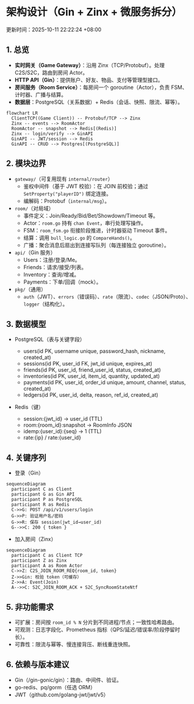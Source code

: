 # 架构设计（Gin + Zinx + 微服务拆分）

更新时间：2025-10-11 22:22:24 +08:00

## 1. 总览

- **实时网关（Game Gateway）**：沿用 Zinx（TCP/Protobuf）。处理 C2S/S2C，路由到房间 Actor。
- **HTTP API（Gin）**：提供账户、好友、物品、支付等管理型接口。
- **房间服务（Room Service）**：每房间一个 goroutine（Actor），负责 FSM、计时器、广播与结算。
- **数据层**：PostgreSQL（关系数据）+ Redis（会话、快照、限流、幂等）。

```mermaid
flowchart LR
  ClientTCP((Game Client)) -- Protobuf/TCP --> Zinx
  Zinx -- events --> RoomActor
  RoomActor -- snapshot --> Redis[(Redis)]
  Zinx -- login/verify --> GinAPI
  GinAPI -- JWT/session --> Redis
  GinAPI -- CRUD --> Postgres[(PostgreSQL)]
```

## 2. 模块边界

- `gateway/`（可复用现有 `internal/router`）
  - 鉴权中间件（基于 JWT 校验）：在 JOIN 前校验；通过 `SetProperty("playerID")` 绑定连接。
  - 编解码：Protobuf（`internal/msg`）。
- `room/`（对局域）
  - 事件定义：Join/Ready/Bid/Bet/Showdown/Timeout 等。
  - Actor：`room.go` 持有 `chan Event`，串行处理写操作。
  - FSM：`room_fsm.go` 衔接阶段推进，计时器驱动 Timeout 事件。
  - 结算：调用 `bull_logic.go` 的 `CompareHands()`。
  - 广播：聚合消息后扇出到连接写队列（每连接独立 goroutine）。
- `api/`（Gin 服务）
  - Users：注册/登录/Me。
  - Friends：请求/接受/列表。
  - Inventory：查询/增减。
  - Payments：下单/回调（mock）。
- `pkg/`（通用）
  - `auth`（JWT）、`errors`（错误码）、`rate`（限流）、`codec`（JSON/Proto）、`logger`（结构化）。

## 3. 数据模型

- PostgreSQL（表与关键字段）
  - users(id PK, username unique, password_hash, nickname, created_at)
  - sessions(id PK, user_id FK, jwt_id unique, expires_at)
  - friends(id PK, user_id, friend_user_id, status, created_at)
  - inventories(id PK, user_id, item_id, quantity, updated_at)
  - payments(id PK, user_id, order_id unique, amount, channel, status, created_at)
  - ledgers(id PK, user_id, delta, reason, ref_id, created_at)

- Redis（键）
  - session:{jwt_id} → user_id (TTL)
  - room:{room_id}:snapshot → RoomInfo JSON
  - idemp:{user_id}:{seq} → 1 (TTL)
  - rate:{ip} / rate:{user_id}

## 4. 关键序列

- 登录（Gin）
```mermaid
sequenceDiagram
  participant C as Client
  participant G as Gin API
  participant P as PostgreSQL
  participant R as Redis
  C->>G: POST /api/v1/users/login
  G->>P: 验证用户名/密码
  G->>R: 保存 session(jwt_id→user_id)
  G-->>C: 200 { token }
```

- 加入房间（Zinx）
```mermaid
sequenceDiagram
  participant C as Client TCP
  participant Z as Zinx
  participant A as Room Actor
  C->>Z: C2S_JOIN_ROOM_REQ{room_id, token}
  Z->>Gin: 校验 token（可缓存）
  Z->>A: Event(Join)
  A-->>C: S2C_JOIN_ROOM_ACK + S2C_SyncRoomStateNtf
```

## 5. 非功能需求

- 可扩展：房间按 `room_id % N` 分片到不同进程/节点；一致性哈希路由。
- 可观测：日志字段化、Prometheus 指标（QPS/延迟/错误率/阶段停留时长）。
- 可靠性：限流与幂等、慢连接背压、断线重连快照。

## 6. 依赖与版本建议

- Gin（/gin-gonic/gin）：路由、中间件、验证。
- go-redis、pq/gorm（任选 ORM）
- JWT（github.com/golang-jwt/jwt/v5）
